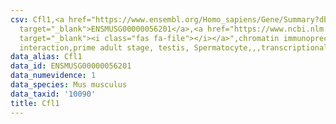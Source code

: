 ```yaml
---
csv: Cfl1,<a href="https://www.ensembl.org/Homo_sapiens/Gene/Summary?db=core;g=ENSMUSG00000056201"
  target="_blank">ENSMUSG00000056201</a>,<a href="https://www.ncbi.nlm.nih.gov/pubmed/25450459"
  target="_blank"><i class="fas fa-file"></i></a>",chromatin immunoprecipitation assay,direct
  interaction,prime adult stage, testis, Spermatocyte,,,transcriptional regulation,
data_alias: Cfl1
data_id: ENSMUSG00000056201
data_numevidence: 1
data_species: Mus musculus
data_taxid: '10090'
title: Cfl1
---
```

